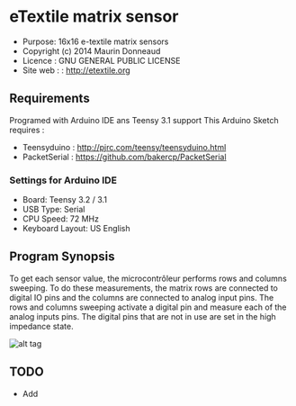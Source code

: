 # eTextile matrix sensor

- Purpose: 16x16 e-textile matrix sensors
- Copyright (c) 2014 Maurin Donneaud
- Licence : GNU GENERAL PUBLIC LICENSE
- Site web : : http://etextile.org

## Requirements
Programed with Arduino IDE ans Teensy 3.1 support
This Arduino Sketch requires :
 - Teensyduino : http://pjrc.com/teensy/teensyduino.html
 - PacketSerial : https://github.com/bakercp/PacketSerial

### Settings for Arduino IDE
 - Board:           Teensy 3.2 / 3.1
 - USB Type:        Serial
 - CPU Speed:       72 MHz
 - Keyboard Layout: US English
 
## Program Synopsis
To get each sensor value, the microcontrôleur performs rows and columns sweeping. To do these measurements, the matrix rows are connected to digital IO pins and the columns are connected to analog input pins. The rows and columns sweeping activate a digital pin and measure each of the analog inputs pins. The digital pins that are not in use are set in the high impedance state.

![alt tag](http://etextile-summercamp.org/swatch-exchange/wp-content/uploads/2015/05/Matrix_011.png)

## TODO
- Add 
